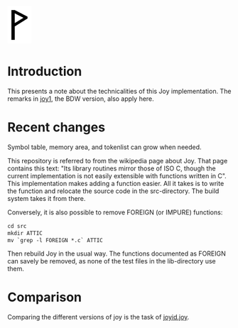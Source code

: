  ![](Wynn.PNG)
==============


Introduction
============

This presents a note about the technicalities of this Joy implementation.
The remarks in
[joy1](https://github.com/Wodan58/joy1/blob/master/doc/JOYimplJOY.md),
the BDW version, also apply here.

Recent changes
==============

Symbol table, memory area, and tokenlist can grow when needed.

This repository is referred to from the wikipedia page about Joy. That page
contains this text: "Its library routines mirror those of ISO C, though the
current implementation is not easily extensible with functions written in C".
This implementation makes adding a function easier. All it takes is to write
the function and relocate the source code in the src-directory. The build
system takes it from there.

Conversely, it is also possible to remove FOREIGN (or IMPURE) functions:

    cd src
    mkdir ATTIC
    mv `grep -l FOREIGN *.c` ATTIC

Then rebuild Joy in the usual way. The functions documented as FOREIGN can
savely be removed, as none of the test files in the lib-directory use them.

Comparison
==========

Comparing the different versions of joy is the task of
[joyid.joy](https://github.com/Wodan58/Joy/blob/master/doc/joyid.joy).
